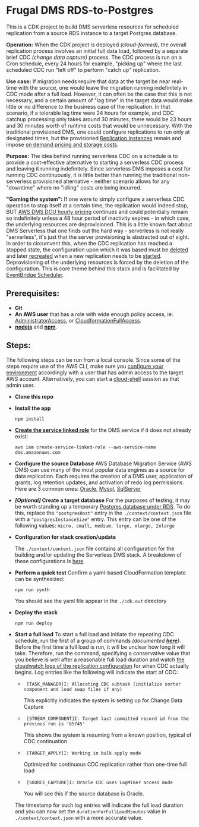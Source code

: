 # Frugal DMS RDS-to-Postgres

This is a CDK project to build DMS serverless resources for scheduled replication from a source RDS instance to a target Postgres database.

**Operation:** When the CDK project is deployed *(cloud-formed)*, the overall replication process involves an initial full data load, followed by a separate brief CDC *(change data capture)* process. The CDC process is run on a Cron schedule, every 24 hours for example, "picking up" where the last scheduled CDC run "left off" to perform "catch up" replication.

**Use case:** If migration needs require that data at the target be near real-time with the source, one would leave the migration running indefinitely in CDC mode after a full load. However, it can often be the case that this is not necessary, and a certain amount of "lag time" in the target data would make little or no difference to the business case of the replication. In that scenario, if a tolerable lag time were 24 hours for example, and CDC catchup processing only takes around 30 minutes, there would be 23 hours and 30 minutes worth of runtime costs that would be unnecessary. With the traditional provisioned DMS, one could configure replications to run only at designated times, but the provisioned [Replication Instances](https://docs.aws.amazon.com/dms/latest/userguide/CHAP_ReplicationInstance.html) remain and impose [on demand pricing and storage costs](https://aws.amazon.com/dms/pricing/).

**Purpose:** The idea behind running serverless CDC on a schedule is to provide a cost-effective alternative to starting a serverless CDC process and leaving it running indefinitely. Since serverless DMS imposes a cost for running CDC continuously, it is little better than running the traditional non-serverless provisioned alternative - neither scenario allows for any "downtime" where no "idling" costs are being incurred.

**"Gaming the system":** If one were to simply configure a serverless CDC operation to stop itself at a certain time, the replication would indeed stop, BUT [AWS DMS DCU hourly pricing](https://aws.amazon.com/dms/pricing/) continues and could potentially remain so indefinitely unless a 48 hour period of inactivity expires - in which case, the underlying resources are deprovisioned. This is a little known fact about DMS Serverless that one finds out the hard way - serverless is not really "serverless", it's just that the server provisioning is abstracted out of sight.
In order to circumvent this, when the CDC replication has reached a stopped state, the configuration upon which it was based must be [deleted](https://docs.aws.amazon.com/AWSJavaScriptSDK/v3/latest/client/database-migration-service/command/DeleteReplicationConfigCommand/) and later [recreated](https://docs.aws.amazon.com/AWSJavaScriptSDK/v3/latest/client/database-migration-service/command/CreateReplicationConfigCommand) when a new replication needs to be [started](https://docs.aws.amazon.com/AWSJavaScriptSDK/v3/latest/client/database-migration-service/command/StartReplicationCommand). Deprovisioning of the underlying resources is forced by the deletion of the configuration.
This is core theme behind this stack and is facilitated by [EventBridge Scheduler](https://docs.aws.amazon.com/eventbridge/latest/userguide/using-eventbridge-scheduler.html).

## Prerequisites:

- **Git**
- **An AWS user** that has a role with wide enough policy access, ie: [AdministratorAccess](https://docs.aws.amazon.com/aws-managed-policy/latest/reference/AdministratorAccess.html), or [CloudformationFullAccess](https://docs.aws.amazon.com/aws-managed-policy/latest/reference/AWSCloudFormationFullAccess.html).
- [**nodejs**](https://nodejs.org/en/learn/getting-started/introduction-to-nodejs) and [**npm**](https://nodejs.org/en/learn/getting-started/an-introduction-to-the-npm-package-manager).

## Steps:

The following steps can be run from a local console. Since some of the steps require use of the AWS CLI, make sure you [configure your environment](https://docs.aws.amazon.com/cli/v1/userguide/cli-configure-envvars.html) accordingly with a user that has admin access to the target AWS account.
Alternatively, you can start a [cloud-shell](https://aws.amazon.com/cloudshell/) session as that admin user.

- **Clone this repo**

- **Install the app**

   ```
   npm install
   ```

- [**Create the service linked role**](https://docs.aws.amazon.com/dms/latest/userguide/slr-services-sl.html#create-slr-sl) for the DMS service if it does not already exist:

   ```
   aws iam create-service-linked-role --aws-service-name dms.amazonaws.com
   ```

- **Configure the source Database**
   AWS Database Migration Service (AWS DMS) can use many of the most popular data engines as a source for data replication.
   Each requires the creation of a DMS user, application of grants, log retention updates, and activation of redo log permissions.
   Here are 3 common ones: [Oracle](./docs/oracle.md), [Mysql](./docs/mysql.md), [SqlServer](./docs/sqlserver.md)

- ***[Optional]* Create a target database**
   For the purposes of testing, it may be worth standing up a temporary [Postgres database under RDS](https://aws.amazon.com/rds/postgresql/).
   To do this, replace the `"postgresHost"` entry in the `./context/context.json` file with a `"postgresInstanceSize"` entry.
   This entry can be one of the following values: `micro, small, medium, large, xlarge, 2xlarge`

- **Configuration for stack creation/update**
  
   The `./context/context.json` file contains all configuration for the building and/or updating the Serverless DMS stack.
   A breakdown of these configurations is [here](./context/README.md)
   
- **Perform a quick test**
   Confirm a yaml-based CloudFormation template can be synthesized:

   ```
   npm run synth
   ```

   You should see the yaml file appear in the `./cdk.out` directory
   
- **Deploy the stack**

   ```
   npm run deploy
   ```

- **Start a full load**
   To start a full load and initiate the repeating CDC schedule, run the first of a group of commands *(documented [**here**](./bin/commands.md))*.
   Before the first time a full load is run, it will be unclear how long it will take.
   Therefore, run the command, specifying a conservative value that you believe is well after a reasonable full load duration and watch [the cloudwatch logs of the replication configuration](https://docs.aws.amazon.com/dms/latest/userguide/CHAP_Monitoring.html#CHAP_Monitoring.ManagingLogs) for when CDC actually begins. Log entries like the following will indicate the start of CDC:

   - ```
      [TASK_MANAGER]I: Allocating CDC subtask (initialize sorter component and load swap files if any)
      ```
   
      This explicitly indicates the system is setting up for Change Data Capture
   
   - ```
      [STREAM_COMPONENT]I: Target last committed record id from the previous run is '85745'
      ```

      This shows the system is resuming from a known position, typical of CDC continuation
   
   - ```
      [TARGET_APPLY]I: Working in bulk apply mode
      ```
   
      Optimized for continuous CDC replication rather than one-time full load
   
   - ```
      [SOURCE_CAPTURE]I: Oracle CDC uses LogMiner access mode
      ```
   
      You will see this if the source database is Oracle.
   
   The timestamp for such log entries will indicate the full load duration and you can now set the `durationForFullLoadMinutes` value in `./context/context.json` with a more accurate value.
   
